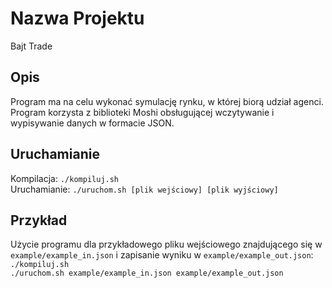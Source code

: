 # Nazwa Projektu
Bajt Trade 
## Opis
Program ma na celu wykonać symulację rynku, w której biorą udział agenci.
Program korzysta z biblioteki Moshi obsługującej wczytywanie i wypisywanie
danych w formacie JSON.
## Uruchamianie
Kompilacja: ```./kompiluj.sh```\
Uruchamianie: ```./uruchom.sh [plik wejściowy] [plik wyjściowy]```
## Przykład
Użycie programu dla przykładowego pliku wejściowego
znajdującego się w ```example/example_in.json``` i zapisanie wyniku
w ```example/example_out.json```:\
```./kompiluj.sh```\
```./uruchom.sh example/example_in.json example/example_out.json```